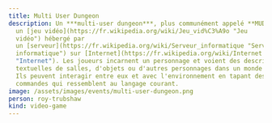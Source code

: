 ```yaml
---
title: Multi User Dungeon
description: Un ***multi-user dungeon***, plus communément appelé **MUD**, est
  un [jeu vidéo](https://fr.wikipedia.org/wiki/Jeu_vid%C3%A9o "Jeu
  vidéo") hébergé par
  un [serveur](https://fr.wikipedia.org/wiki/Serveur_informatique "Serveur
  informatique") sur [Internet](https://fr.wikipedia.org/wiki/Internet
  "Internet"). Les joueurs incarnent un personnage et voient des descriptions
  textuelles de salles, d'objets ou d'autres personnages dans un monde virtuel.
  Ils peuvent interagir entre eux et avec l'environnement en tapant des
  commandes qui ressemblent au langage courant.
image: /assets/images/events/multi-user-dungeon.png
person: roy-trubshaw
kind: video-game
---
```

